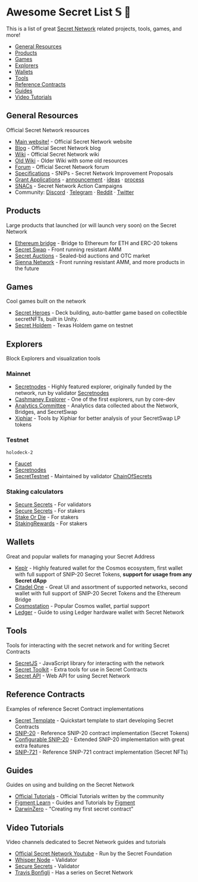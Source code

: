 # Awesome Secret List 𝕊 :shushing_face:

This is a list of great [Secret Network](scrt.network) related projects, tools, games, and more!

* [General Resources](#general-resources)
* [Products](#products)
* [Games](#games)
* [Explorers](#explorers)
* [Wallets](#wallets)
* [Tools](#tools)
* [Reference Contracts](#reference-contracts)
* [Guides](#Guides)
* [Video Tutorials](#video-tutorials)

## General Resources

Official Secret Network resources

* [Main website!](https://scrt.network/) - Official Secret Network website
* [Blog](https://scrt.network/blog/) - Official Secret Network blog
* [Wiki](https://build.scrt.network/) - Official Secret Network wiki
* [Old Wiki](https://learn.scrt.network/) - Older Wiki with some old resources
* [Forum](https://forum.scrt.network/) - Official Secret Network forum
* [Specifications](https://github.com/SecretFoundation/SNIPs/) - SNIPs - Secret Network Improvement Proposals
* [Grant Applications](https://github.com/SecretFoundation/Grants/issues) -
    [announcement](https://scrt.network/blog/announcing-secret-network-grant-program) ·
    [ideas](https://scrt.network/grant-application-ideas) ·
    [process](https://scrt.network/grant-application-process)
* [SNACs](https://forum.scrt.network/t/open-discussion-snacs-secret-network-action-campaigns/3150) -
    Secret Network Action Campaigns
* Community: [Discord](https://chat.scrt.network) · [Telegram](https://t.me/scrtCommunity) ·
  [Reddit](https://www.reddit.com/r/SecretNetwork/) · [Twitter](https://twitter.com/SecretNetwork)

## Products

Large products that launched (or will launch very soon) on the Secret Network

* [Ethereum bridge](https://bridge.scrt.network/) - Bridge to Ethereum for ETH and ERC-20 tokens
* [Secret Swap](https://www.secretswap.io/) - Front running resistant AMM
* [Secret Auctions](https://auctions.scrt.network/) - Sealed-bid auctions and OTC market
* [Sienna Network](https://sienna.network/) - Front running resistant AMM, and more products in the future

## Games

Cool games built on the network

* [Secret Heroes](https://secrethero.es/) - Deck building, auto-battler game based on collectible secretNFTs, built in Unity.
* [Secret Holdem](https://github.com/enigmampc/SecretHoldEm/) - Texas Holdem game on testnet

## Explorers

Block Explorers and visualization tools

### Mainnet
* [Secretnodes](https://secretnodes.com) - Highly featured explorer, originally funded by the network, run by validator [Secretnodes](secretnode.org)
* [Cashmaney Explorer](https://explorer.cashmaney.com) - One of the first explorers, run by core-dev
* [Analytics Committee](https://secretanalytics.xyz/) - Analytics data collected about the Network, Bridges, and SecretSwap
* [Xiphiar](https://scrthost.xiphiar.com/) - Tools by Xiphiar for better analysis of your SecretSwap LP tokens

### Testnet
`holodeck-2`
* [Faucet](https://faucet.secrettestnet.io/)
* [Secretnodes](https://secretnodes.com/secret/chains/holodeck-2)
* [SecretTestnet](https://explorer.secrettestnet.io/) - Maintained by validator [ChainOfSecrets](https://chainofsecrets.org/)

### Staking calculators
* [Secure Secrets](https://www.securesecrets.org/validatorcalculator) - For validators
* [Secure Secrets](https://www.securesecrets.org/stakingcalculator) - For stakers
* [Stake Or Die](https://stakeordie.com/rewards-calculator) - For stakers
* [StakingRewards](https://www.stakingrewards.com/earn/secret-network) - For stakers

## Wallets

Great and popular wallets for managing your Secret Address

* [Keplr](https://keplr.app) - Highly featured wallet for the Cosmos ecosystem,
    first wallet with full support of SNIP-20 Secret Tokens, **support for usage from any Secret dApp**
* [Citadel One](https://citadel.one) - Great UI and assortment of supported networks,
    second wallet with full support of SNIP-20 Secret Tokens and the Ethereum Bridge
* [Cosmostation](https://wallet.cosmostation.io/) - Popular Cosmos wallet, partial support
* [Ledger](https://build.scrt.network/ledger-nano-s.html) - Guide to using Ledger hardware wallet with Secret Network 

## Tools

Tools for interacting with the secret network and for writing Secret Contracts

* [SecretJS](https://www.npmjs.com/package/secretjs) - JavaScript library for interacting with the network
* [Secret Toolkit](https://github.com/enigmampc/secret-toolkit) - Extra tools for use in Secret Contracts
* [Secret API](https://secretapi.io/) - Web API for using Secret Network

## Reference Contracts

Examples of reference Secret Contract implementations

* [Secret Template](https://github.com/enigmampc/secret-template) - Quickstart template to start developing Secret Contracts
* [SNIP-20](https://github.com/enigmampc/snip20-reference-impl) - Reference SNIP-20 contract implementation (Secret Tokens)
* [Configurable SNIP-20](https://github.com/baedrik/configurable-snip20) - Extended SNIP-20 implementation with great extra features
* [SNIP-721](https://github.com/baedrik/snip721-reference-impl) - Reference SNIP-721 contract implementation (Secret NFTs)

## Guides

Guides on using and building on the Secret Network

* [Official Tutorials](https://build.scrt.network/dev/tutorials.html) - Official Tutorials written by the community
* [Figment Learn](https://learn.figment.io/network-documentation/secret) - Guides and Tutorials by [Figment](https://figment.io/)
* [DarwinZero](https://darwinzero.medium.com/creating-my-first-secret-contract-on-secret-network-scrt-db0d04597051) -
    "Creating my first secret contract"

## Video Tutorials

Video channels dedicated to Secret Network guides and tutorials

* [Official Secret Network Youtube](https://www.youtube.com/channel/UCZPqj7h7mzjwuSfw_UWxQPw/) - Run by the Secret Foundation
* [Whisper Node](https://www.youtube.com/channel/UChAbgpsMHT3ooZfWmjjUtKg/videos) - Validator
* [Secure Secrets](https://www.youtube.com/c/SecureSecrets/videos) - Validator
* [Travis Bonfigli](https://www.youtube.com/c/TravisBonfigli/) - Has a series on Secret Network
